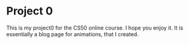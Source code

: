 # Project 0

This is my project0 for the CS50 online course. I hope you enjoy it. It is essentially a blog page for animations, that I created.
